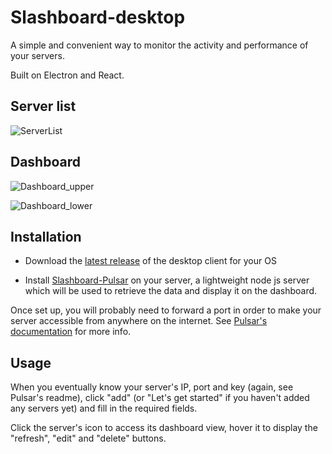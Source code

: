 # Slashboard-desktop

A simple and convenient way to monitor the activity and performance of your servers.

Built on Electron and React.

## Server list

![ServerList](https://github.com/l3alr0g/Slashboard-desktop/blob/electron/react/assets/screenshots/ServerList.png)

## Dashboard

![Dashboard_upper](https://github.com/l3alr0g/Slashboard-desktop/blob/electron/react/assets/screenshots/Dashboard_upper.png)

![Dashboard_lower](https://github.com/l3alr0g/Slashboard-desktop/blob/electron/react/assets/screenshots/Dashboard_lower.png)

## Installation

- Download the [latest release](https://github.com/l3alr0g/Slashboard-desktop/releases/latest) of the desktop client for your OS

- Install [Slashboard-Pulsar](https://github.com/l3alr0g/Slashboard-pulsar) on your server, a lightweight node js server which will be used to retrieve the data and display it on the dashboard.

Once set up, you will probably need to forward a port in order to make your server accessible from anywhere on the internet. See [Pulsar's documentation](https://github.com/l3alr0g/Slashboard-pulsar#readme) for more info.

## Usage

When you eventually know your server's IP, port and key (again, see Pulsar's readme), click "add" (or "Let's get started" if you haven't added any servers yet) and fill in the required fields.

Click the server's icon to access its dashboard view, hover it to display the "refresh", "edit" and "delete" buttons.

